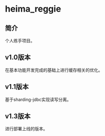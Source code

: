 # heima_reggie
## 简介
个人练手项目。
## v1.0版本
在基本功能开发完成的基础上进行缓存相关的优化。
## v1.1版本
基于sharding-jdbc实现读写分离。
## v1.3版本
进行部署上线的版本。